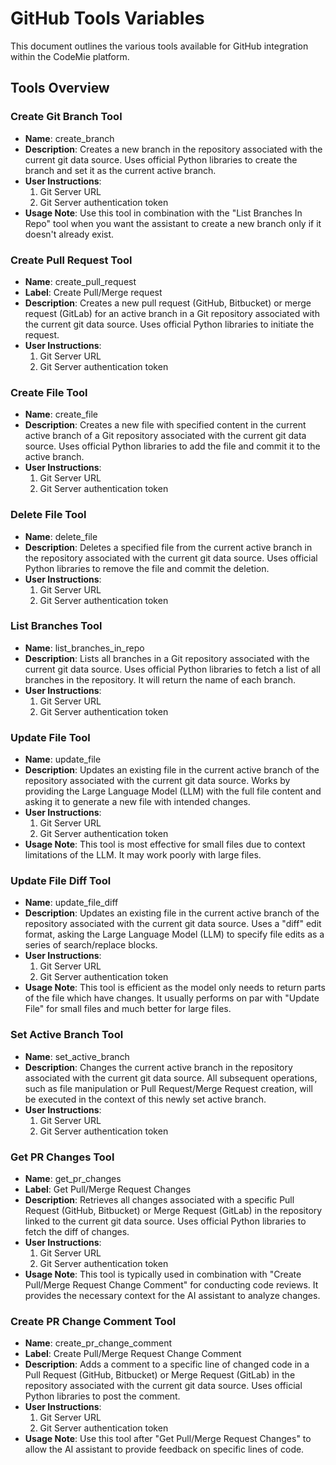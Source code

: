# GitHub Tools Variables

This document outlines the various tools available for GitHub integration within the CodeMie platform.

## Tools Overview

### Create Git Branch Tool
- **Name**: create_branch  
- **Description**: Creates a new branch in the repository associated with the current git data source. Uses official Python libraries to create the branch and set it as the current active branch.  
- **User Instructions**:  
  1. Git Server URL  
  2. Git Server authentication token  
- **Usage Note**: Use this tool in combination with the "List Branches In Repo" tool when you want the assistant to create a new branch only if it doesn't already exist.

### Create Pull Request Tool
- **Name**: create_pull_request  
- **Label**: Create Pull/Merge request  
- **Description**: Creates a new pull request (GitHub, Bitbucket) or merge request (GitLab) for an active branch in a Git repository associated with the current git data source. Uses official Python libraries to initiate the request.  
- **User Instructions**:  
  1. Git Server URL  
  2. Git Server authentication token

### Create File Tool
- **Name**: create_file  
- **Description**: Creates a new file with specified content in the current active branch of a Git repository associated with the current git data source. Uses official Python libraries to add the file and commit it to the active branch.  
- **User Instructions**:  
  1. Git Server URL  
  2. Git Server authentication token

### Delete File Tool
- **Name**: delete_file  
- **Description**: Deletes a specified file from the current active branch in the repository associated with the current git data source. Uses official Python libraries to remove the file and commit the deletion.  
- **User Instructions**:  
  1. Git Server URL  
  2. Git Server authentication token

### List Branches Tool
- **Name**: list_branches_in_repo  
- **Description**: Lists all branches in a Git repository associated with the current git data source. Uses official Python libraries to fetch a list of all branches in the repository. It will return the name of each branch.  
- **User Instructions**:  
  1. Git Server URL  
  2. Git Server authentication token

### Update File Tool
- **Name**: update_file  
- **Description**: Updates an existing file in the current active branch of the repository associated with the current git data source. Works by providing the Large Language Model (LLM) with the full file content and asking it to generate a new file with intended changes.  
- **User Instructions**:  
  1. Git Server URL  
  2. Git Server authentication token  
- **Usage Note**: This tool is most effective for small files due to context limitations of the LLM. It may work poorly with large files.  

### Update File Diff Tool
- **Name**: update_file_diff  
- **Description**: Updates an existing file in the current active branch of the repository associated with the current git data source. Uses a "diff" edit format, asking the Large Language Model (LLM) to specify file edits as a series of search/replace blocks.  
- **User Instructions**:  
  1. Git Server URL  
  2. Git Server authentication token  
- **Usage Note**: This tool is efficient as the model only needs to return parts of the file which have changes. It usually performs on par with "Update File" for small files and much better for large files.

### Set Active Branch Tool
- **Name**: set_active_branch  
- **Description**: Changes the current active branch in the repository associated with the current git data source. All subsequent operations, such as file manipulation or Pull Request/Merge Request creation, will be executed in the context of this newly set active branch.  
- **User Instructions**:  
  1. Git Server URL  
  2. Git Server authentication token

### Get PR Changes Tool
- **Name**: get_pr_changes  
- **Label**: Get Pull/Merge Request Changes  
- **Description**: Retrieves all changes associated with a specific Pull Request (GitHub, Bitbucket) or Merge Request (GitLab) in the repository linked to the current git data source. Uses official Python libraries to fetch the diff of changes.  
- **User Instructions**:  
  1. Git Server URL  
  2. Git Server authentication token  
- **Usage Note**: This tool is typically used in combination with "Create Pull/Merge Request Change Comment" for conducting code reviews. It provides the necessary context for the AI assistant to analyze changes.

### Create PR Change Comment Tool
- **Name**: create_pr_change_comment  
- **Label**: Create Pull/Merge Request Change Comment  
- **Description**: Adds a comment to a specific line of changed code in a Pull Request (GitHub, Bitbucket) or Merge Request (GitLab) in the repository associated with the current git data source. Uses official Python libraries to post the comment.  
- **User Instructions**:  
  1. Git Server URL  
  2. Git Server authentication token  
- **Usage Note**: Use this tool after "Get Pull/Merge Request Changes" to allow the AI assistant to provide feedback on specific lines of code.